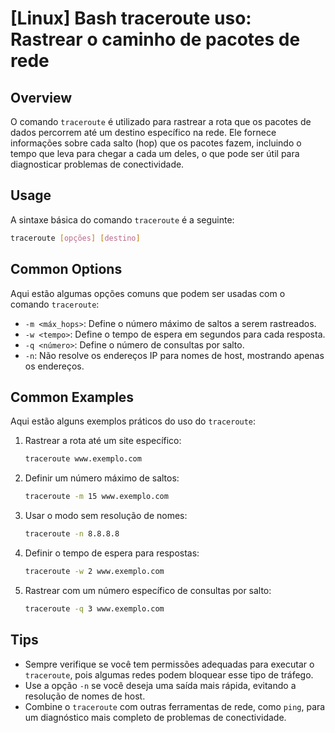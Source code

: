 # [Linux] Bash traceroute uso: Rastrear o caminho de pacotes de rede

## Overview
O comando `traceroute` é utilizado para rastrear a rota que os pacotes de dados percorrem até um destino específico na rede. Ele fornece informações sobre cada salto (hop) que os pacotes fazem, incluindo o tempo que leva para chegar a cada um deles, o que pode ser útil para diagnosticar problemas de conectividade.

## Usage
A sintaxe básica do comando `traceroute` é a seguinte:

```bash
traceroute [opções] [destino]
```

## Common Options
Aqui estão algumas opções comuns que podem ser usadas com o comando `traceroute`:

- `-m <máx_hops>`: Define o número máximo de saltos a serem rastreados.
- `-w <tempo>`: Define o tempo de espera em segundos para cada resposta.
- `-q <número>`: Define o número de consultas por salto.
- `-n`: Não resolve os endereços IP para nomes de host, mostrando apenas os endereços.

## Common Examples
Aqui estão alguns exemplos práticos do uso do `traceroute`:

1. Rastrear a rota até um site específico:
   ```bash
   traceroute www.exemplo.com
   ```

2. Definir um número máximo de saltos:
   ```bash
   traceroute -m 15 www.exemplo.com
   ```

3. Usar o modo sem resolução de nomes:
   ```bash
   traceroute -n 8.8.8.8
   ```

4. Definir o tempo de espera para respostas:
   ```bash
   traceroute -w 2 www.exemplo.com
   ```

5. Rastrear com um número específico de consultas por salto:
   ```bash
   traceroute -q 3 www.exemplo.com
   ```

## Tips
- Sempre verifique se você tem permissões adequadas para executar o `traceroute`, pois algumas redes podem bloquear esse tipo de tráfego.
- Use a opção `-n` se você deseja uma saída mais rápida, evitando a resolução de nomes de host.
- Combine o `traceroute` com outras ferramentas de rede, como `ping`, para um diagnóstico mais completo de problemas de conectividade.